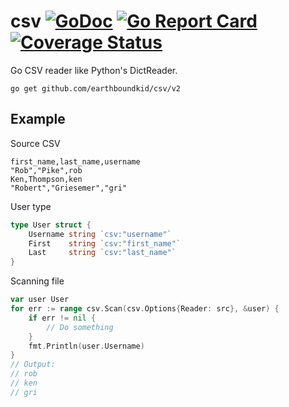 # csv [![GoDoc](https://godoc.org/github.com/earthboundkid/csv?status.svg)](https://pkg.go.dev/github.com/earthboundkid/csv/v2) [![Go Report Card](https://goreportcard.com/badge/github.com/earthboundkid/csv/v2)](https://goreportcard.com/report/github.com/earthboundkid/csv/v2) [![Coverage Status](https://coveralls.io/repos/github/earthboundkid/csv/badge.svg)](https://coveralls.io/github/earthboundkid/csv)

Go CSV reader like Python's DictReader.

```
go get github.com/earthboundkid/csv/v2
```

## Example

Source CSV

```
first_name,last_name,username
"Rob","Pike",rob
Ken,Thompson,ken
"Robert","Griesemer","gri"
```

User type

```go
type User struct {
    Username string `csv:"username"`
    First    string `csv:"first_name"`
    Last     string `csv:"last_name"`
}
```

Scanning file

```go
var user User
for err := range csv.Scan(csv.Options{Reader: src}, &user) {
    if err != nil {
        // Do something
    }
    fmt.Println(user.Username)
}
// Output:
// rob
// ken
// gri
```
